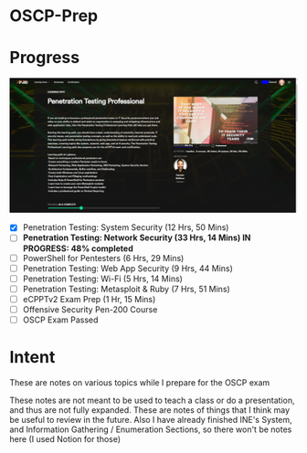 # OSCP-Prep


# Progress

![INE eCPPT Progress](https://github.com/Szwochm/OSCP-Prep/blob/main/Progress%20INE.PNG?raw=true)

- [x] Penetration Testing: System Security (12 Hrs, 50 Mins)
- [ ] **Penetration Testing: Network Security (33 Hrs, 14 Mins) IN PROGRESS: 48% completed**
- [ ] PowerShell for Pentesters (6 Hrs, 29 Mins)
- [ ] Penetration Testing: Web App Security (9 Hrs, 44 Mins)
- [ ] Penetration Testing: Wi-Fi (5 Hrs, 14 Mins)
- [ ] Penetration Testing: Metasploit & Ruby (7 Hrs, 51 Mins)
- [ ] eCPPTv2 Exam Prep (1 Hr, 15 Mins)
- [ ] Offensive Security Pen-200 Course
- [ ] OSCP Exam Passed

# Intent
These are notes on various topics while I prepare for the OSCP exam

These notes are not meant to be used to teach a class or do a presentation, and thus are not fully expanded. These are notes of things that I think may be useful to review in the future. Also I have already finished INE's System, and Information Gathering / Enumeration Sections, so there won't be notes here (I used Notion for those)


